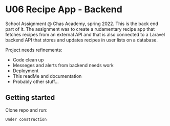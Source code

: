 # U06 Recipe App - Backend

School Assignment @ Chas Academy, spring 2022. This is the back end part of it. The assignment was to create a rudamentary recipe app that fetches recipes from an external API and that is also connected to a Laravel backend API that stores and updates recipes in user lists on a database.

Project needs refinements:
  - Code clean up
  - Messeges and alerts from backend needs work
  - Deployment
  - This readMe and documentation
  - Probably other stuff...

## Getting started

Clone repo and run:
```
Under construction

```
